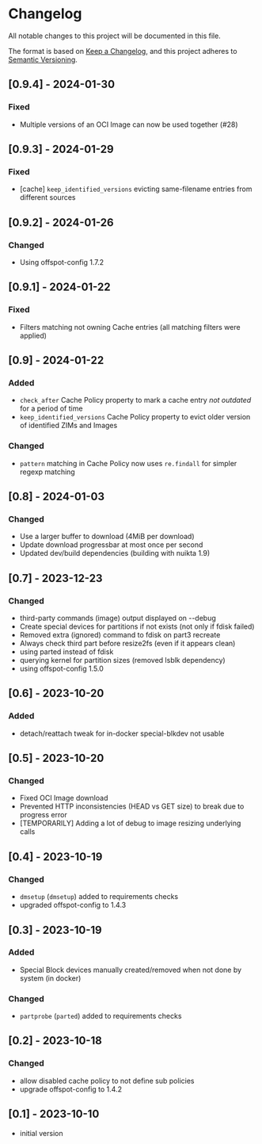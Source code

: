 # Changelog

All notable changes to this project will be documented in this file.

The format is based on [Keep a Changelog](https://keepachangelog.com/en/1.0.0/),
and this project adheres to [Semantic Versioning](https://semver.org/spec/v2.0.0.html).

## [0.9.4] - 2024-01-30

### Fixed

- Multiple versions of an OCI Image can now be used together (#28)

## [0.9.3] - 2024-01-29

### Fixed

- [cache] `keep_identified_versions` evicting same-filename entries from different sources

## [0.9.2] - 2024-01-26

### Changed

- Using offspot-config 1.7.2

## [0.9.1] - 2024-01-22

### Fixed

- Filters matching not owning Cache entries (all matching filters were applied)

## [0.9] - 2024-01-22

### Added

- `check_after` Cache Policy property to mark a cache entry _not outdated_ for a period of time
- `keep_identified_versions` Cache Policy property to evict older version of identified ZIMs and Images

### Changed

- `pattern` matching in Cache Policy now uses `re.findall` for simpler regexp matching

## [0.8] - 2024-01-03

### Changed

- Use a larger buffer to download (4MiB per download)
- Update download progressbar at most once per second
- Updated dev/build dependencies (building with nuikta 1.9)

## [0.7] - 2023-12-23

### Changed

- third-party commands (image) output displayed on --debug
- Create special devices for partitions if not exists (not only if fdisk failed)
- Removed extra (ignored) command to fdisk on part3 recreate
- Always check third part before resize2fs (even if it appears clean)
- using parted instead of fdisk
- querying kernel for partition sizes (removed lsblk dependency)
- using offspot-config 1.5.0

## [0.6] - 2023-10-20

### Added

- detach/reattach tweak for in-docker special-blkdev not usable

## [0.5] - 2023-10-20

### Changed

- Fixed OCI Image download
- Prevented HTTP inconsistencies (HEAD vs GET size) to break due to progress error
- [TEMPORARILY] Adding a lot of debug to image resizing underlying calls

## [0.4] - 2023-10-19

### Changed

- `dmsetup` (`dmsetup`) added to requirements checks
- upgraded offspot-config to 1.4.3

## [0.3] - 2023-10-19

### Added

- Special Block devices manually created/removed when not done by system (in docker)

### Changed

- `partprobe` (`parted`) added to requirements checks

## [0.2] - 2023-10-18

### Changed

- allow disabled cache policy to not define sub policies
- upgrade offspot-config to 1.4.2


## [0.1] - 2023-10-10

- initial version
